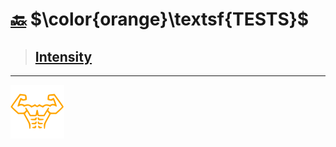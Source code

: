 # [:back:][back] $\color{orange}\textsf{TESTS}$

> ## [Intensity](intensity.md "Intensity test")

---

[![abs](../images/six_pack_little.svg)](../home.md "Home")

<!-- internal -->
[back]: ../home.md
